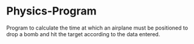 # Physics-Program
Program to calculate the time at which an airplane must be positioned to drop a bomb and hit the target according to the data entered.
